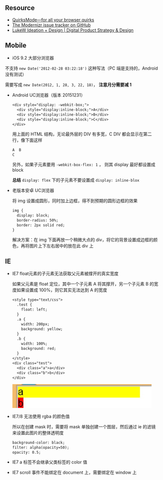 
## Resource

* [QuirksMode—for all your browser quirks](http://www.quirksmode.org/)
* [The Modernizr issue tracker on GitHub](https://github.com/Modernizr/Modernizr/issues?q=is%3Aopen)
* [LukeW Ideation + Design | Digital Product Strategy & Design](http://www.lukew.com/)

## Mobile

* iOS 9.2 大部分浏览器

不支持 `new Date('2012-02-28 03:22:18')` 这种写法（PC 端是支持的，Android 没有测试）

需要写成 `new Date(2012, 1, 28, 3, 22, 18)`， **注意月分需要减 1**

* Android UC浏览器（版本 20151231）
  
  ```
  <div style="display: -webkit-box;">
    <div style="display:inline-block;">A</div>
    <div style="display:inline-block;">B</div>
    <div style="display:inline-block;">C</div>
  </div>
  ```

  用上面的 HTML 结构，无论最外层的 DIV 有多宽，C DIV 都会显示在第二行，像下面这样

  ```
  A  B
  C
  ```

  另外，如果子元素要用 `-webkit-box-flex: 1` ， 则其 display 最好都设置成 block

  **总结** `display: flex` 下的子元素不要设置成 `display: inline-blox`

* 老版本安卓 UC浏览器

  将 img 设置成圆形，同时加上边框，得不到预期的圆形边框的效果

  ```
  img {
    display: block;
    border-radius: 50%;
    border: 2px solid red;
  }
  ```

  解决方案：在 img 下面再放一个稍微大点的 div，将它的背景设置成边框的颜色，再将图片上下左右居中的放在此 div 上


## IE

* IE7 float元素的子元素无法获取父元素被撑开的真实宽度

  如果父元素是 float 定位，其中一个子元素 A 将其撑开，另一个子元素 B 的宽度如果设置成 100%，则它其实无法达到 A 的宽度

  ```
  <style type="text/css">
    .test {
      float: left;
    }
    .a {
      width: 200px;
      background: yellow;
    }
    .b {
      width: 100%;
      background: red;
    }
  </style>
  <div class="test">
    <div class="a">a</div>
    <div class="b">b</div>
  </div>
  ```
  
  ![效果图](./res/ie7-float-percent.jpg)

* IE7/8 无法使用 rgba 的颜色值

  所以在创建 mask 时，需要将 mask 单独创建一个图层，然后通过 ie 的滤镜来设置此图片的整体透明度

  ```
  background-color: black;
  filter: alpha(opacity=50);
  opacity: 0.5;
  ```

* IE7 a 标签不会继承父类标签的 color 值
* IE7 scroll 事件不能绑定在 document 上，需要绑定在 window 上


